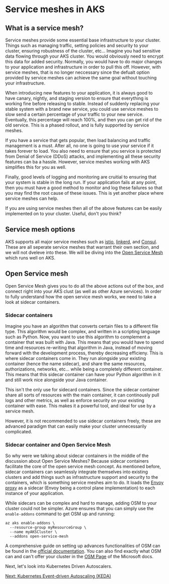 # Service meshes in AKS

## What is a service mesh?

Service meshes provide some essential base infrastructure to your cluster. Things such as managing traffic, setting policies and security to your cluster, ensuring robustness of the cluster, etc... Imagine you had sensitive data flowing through your AKS cluster. You would obviously need to encrypt this data for added security. Normally, you would have to do major changes to your application and infrastructure in order to pull this off. However, with service meshes, that is no longer neccessary since the defualt option provided by service meshes can achieve the same goal without touching your infrastructure. 

When introducing new features to your application, it is always good to have canary, nightly, and staging version to ensure that everything is working fine before releasing to stable. Instead of suddenly replacing your stable system with a brand new service, you could use service meshes to slow send a certain percentage of your traffic to your new service. Eventually, this percentage will reach 100%, and then you can get rid of the old service. This is a phased rollout, and is fully supported by service meshes.

If you have a service that gets popular, then load balancing and traffic management is a must. After all, no one is going to use your service if it takes forever to load. You also need to ensure that you service is protected from Denial of Service (DDoS) attacks, and implementing all these security features can ba a hassle. However, service meshes working with AKS simplifies this for you as well.

Finally, good levels of logging and monitoring are cruitial to ensuring that your system is stable in the long run. If your application fails at any point, then you must have a good method to monitor and log these failures so that you may find the root cause of these issues. This is yet another place where service meshes can help.

If you are using service meshes then all of the above features can be easily implemented on to your cluster. Useful, don't you think?

## Service mesh options

AKS supports all major service meshes such as [istio](https://istio.io/latest/about/service-mesh/), [linkerd](https://linkerd.io/2.11/getting-started/), and [Consul](https://learn.hashicorp.com/tutorials/consul/service-mesh-deploy). These are all seperate service meshes that warrant their own section, and we will not dveleve into these. We will be diving into the [Open Service Mesh](https://docs.openservicemesh.io) which runs well on AKS.

## Open Service mesh

Open Service Mesh gives you to do all the above actions out of the box, and connect right into your AKS clust (as well as other Azure services). In order to fully understand how the open service mesh works, we need to take a look at sidecar containers.

### Sidecar containers

Imagine you have an algorithm that converts certain files to a different file type. This algorithm would be complex, and written in a scripting language such as Python. Now, you want to use this algorithm to complement a container that was built with Java. This means that you would have to spend time and resources re-writing that algorithm in Java, instead of moving forward with the development process, thereby decreasing efficieny. This is where sidecar containers come in. They run alongside your existing container (hence the name sidecar), and share the same resources, authorizations, networks, etc... while being a completely different container. This means that this sidecar container can have your Python algorithm in it and still work nice alongside your Java container. 

This isn't the only use for sidecard containers. Since the sidecar container share all sorts of resources with the main container, it can continously pull logs and other metrics, as well as enforce security on your existing container with ease. This makes it a powerful tool, and ideal for use by a service mesh. 

However, it is not recommended to use sidecar containers freely, these are advanced paradigm that can easily make your cluster unnecessarily complicated. 

### Sidecar container and Open Service Mesh

So why were we talking about sidecar containers in the middle of the discussion about Open Service Meshes? Because sidecar containers facilitate the core of the open service mesh concept. As mentioned before, sidecar containers can seamlessly integrate themselves into existing clusters and add things such as infrastructure support and security to the containers, which is something service meshes aim to do. It loads the [Envoy proxy](https://github.com/envoyproxy/go-control-plane) as a sidecar (Envoy being a control plane implementation) to each instance of your application.

While sidecars can be complex and hard to manage, adding OSM to your cluster could not be simpler. Azure ensures that you can simply use the ```enable-addons``` command to get OSM up and running:

```
az aks enable-addons \
  --resource-group myResourceGroup \
  --name myAKSCluster \
  --addons open-service-mesh
```

A comprehensive guide on setting up advances functionalities of OSM can be found in the [official documentation](https://docs.microsoft.com/en-us/azure/aks/open-service-mesh-deploy-addon-az-cli). You can also find exactly what OSM can and can't offer your cluster in the [OSM Page](https://docs.microsoft.com/en-us/azure/aks/open-service-mesh-about#capabilities-and-features) of the Microsoft docs.

Next, let's look into Kubernetes Driven Autoscalers.

[Next: Kubernetes Event-driven Autoscaling (KEDA)](./aks-keda.md)

